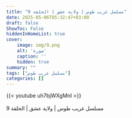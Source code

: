 ```yaml
---
title: "مسلسل غريب طوس | ولاية عشق | الحلقة 9"
date: 2025-05-06T05:32:47+03:00
draft: false
ShowToc: False
hiddenInHomeList: true
cover:
    image: img/9.png
    alt: 'صورة'
    caption: ''
    hidden: true
summary: ""
tags: ["مسلسل غريب طوس"]
categories: []
---
```


{{< youtube uh7bjWXgMnI >}}  
<br>
مسلسل غريب طوس | ولاية عشق | الحلقة 9
